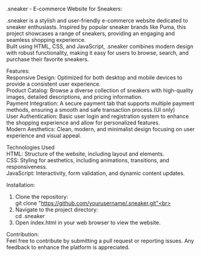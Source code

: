 .sneaker - E-commerce Website for Sneakers:

.sneaker is a stylish and user-friendly e-commerce website dedicated to sneaker enthusiasts. Inspired by popular sneaker brands like Puma, this project showcases a range of sneakers, providing an engaging and seamless shopping experience. <br> Built using HTML, CSS, and JavaScript, .sneaker combines modern design with robust functionality, making it easy for users to browse, search, and purchase their favorite sneakers.

Features:<br>
Responsive Design: Optimized for both desktop and mobile devices to provide a consistent user experience. <br>
Product Catalog: Browse a diverse collection of sneakers with high-quality images, detailed descriptions, and pricing information.<br>
Payment Integration: A secure payment tab that supports multiple payment methods, ensuring a smooth and safe transaction process.(UI only)<br>
User Authentication: Basic user login and registration system to enhance the shopping experience and allow for personalized features.<br>
Modern Aesthetics: Clean, modern, and minimalist design focusing on user experience and visual appeal.<br>

Technologies Used<br>
HTML: Structure of the website, including layout and elements.<br>
CSS: Styling for aesthetics, including animations, transitions, and responsiveness.<br>
JavaScript: Interactivity, form validation, and dynamic content updates.<br>

Installation: <br>
1. Clone the repository:<br>
git clone "https://github.com/yourusername/.sneaker.git"<br>
2. Navigate to the project directory:<br>
cd .sneaker<br>
3. Open index.html in your web browser to view the website.<br>

Contribution:<br>
Feel free to contribute by submitting a pull request or reporting issues. Any feedback to enhance the platform is appreciated.
